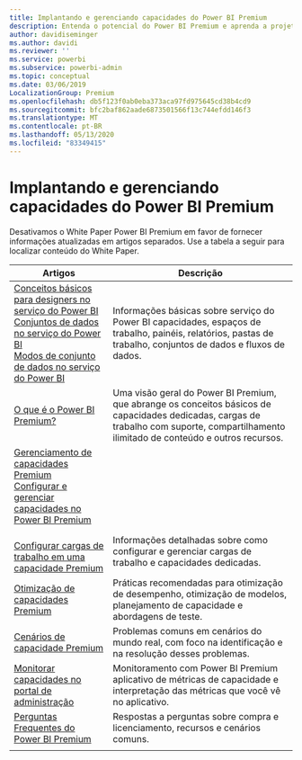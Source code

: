 ```yaml
---
title: Implantando e gerenciando capacidades do Power BI Premium
description: Entenda o potencial do Power BI Premium e aprenda a projetar, implantar, monitorar e solucionar problemas de soluções escalonáveis.
author: davidiseminger
ms.author: davidi
ms.reviewer: ''
ms.service: powerbi
ms.subservice: powerbi-admin
ms.topic: conceptual
ms.date: 03/06/2019
LocalizationGroup: Premium
ms.openlocfilehash: db5f123f0ab0eba373aca97fd975645cd38b4cd9
ms.sourcegitcommit: bfc2baf862aade6873501566f13c744efdd146f3
ms.translationtype: MT
ms.contentlocale: pt-BR
ms.lasthandoff: 05/13/2020
ms.locfileid: "83349415"
---
```

# <a name="deploying-and-managing-power-bi-premium-capacities"></a>Implantando e gerenciando capacidades do Power BI Premium

Desativamos o White Paper Power BI Premium em favor de fornecer informações atualizadas em artigos separados. Use a tabela a seguir para localizar conteúdo do White Paper. 

| Artigos | Descrição |
|-----|----|
| [Conceitos básicos para designers no serviço do Power BI](../fundamentals/service-basic-concepts.md)</br>[Conjuntos de dados no serviço do Power BI](../connect-data/service-datasets-understand.md)</br>[Modos de conjunto de dados no serviço do Power BI](../connect-data/service-dataset-modes-understand.md) | Informações básicas sobre serviço do Power BI capacidades, espaços de trabalho, painéis, relatórios, pastas de trabalho, conjuntos de dados e fluxos de dados. |
| [O que é o Power BI Premium?](../admin/service-premium-what-is.md) | Uma visão geral do Power BI Premium, que abrange os conceitos básicos de capacidades dedicadas, cargas de trabalho com suporte, compartilhamento ilimitado de conteúdo e outros recursos.  |
| [Gerenciamento de capacidades Premium](../admin/service-premium-capacity-manage.md)</br>[Configurar e gerenciar capacidades no Power BI Premium](../admin/service-admin-premium-manage.md)
</br>[Configurar cargas de trabalho em uma capacidade Premium](../admin/service-admin-premium-workloads.md) | Informações detalhadas sobre como configurar e gerenciar cargas de trabalho e capacidades dedicadas. |
| [Otimização de capacidades Premium](../admin/service-premium-capacity-optimize.md) | Práticas recomendadas para otimização de desempenho, otimização de modelos, planejamento de capacidade e abordagens de teste. |
| [Cenários de capacidade Premium](../admin/service-premium-capacity-scenarios.md) | Problemas comuns em cenários do mundo real, com foco na identificação e na resolução desses problemas. |
| [Monitorar capacidades no portal de administração](../admin/service-admin-premium-monitor-portal.md) | Monitoramento com Power BI Premium aplicativo de métricas de capacidade e interpretação das métricas que você vê no aplicativo. |
| [Perguntas Frequentes do Power BI Premium](../admin/service-premium-faq.md) | Respostas a perguntas sobre compra e licenciamento, recursos e cenários comuns. |
| | |
